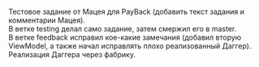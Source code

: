 Тестовое задание от Мацея для PayBack (добавить текст задания и комментарии Мацея). <br>
В ветке testing делал само задание, затем смержил его в master. <br>
В ветке feedback исправил кое-какие замечания (добавил вторую ViewModel, а также начал исправлять плохо реализованный Даггер). Реализация Даггера через фабрику.
